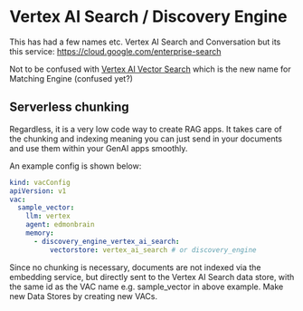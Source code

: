# Vertex AI Search / Discovery Engine

This has had a few names etc. Vertex AI Search and Conversation but its this service: https://cloud.google.com/enterprise-search

Not to be confused with [Vertex AI Vector Search](https://cloud.google.com/vertex-ai/docs/vector-search/overview) which is the new name for Matching Engine (confused yet?)

## Serverless chunking

Regardless, it is a very low code way to create RAG apps.  It takes care of the chunking and indexing meaning you can just send in your documents and use them within your GenAI apps smoothly.

An example config is shown below:

```yaml
kind: vacConfig
apiVersion: v1
vac:
  sample_vector:
    llm: vertex
    agent: edmonbrain
    memory:
      - discovery_engine_vertex_ai_search:
          vectorstore: vertex_ai_search # or discovery_engine
```

Since no chunking is necessary, documents are not indexed via the embedding service, but directly sent to the Vertex AI Search data store, with the same id as the VAC name e.g. sample_vector in above example.  Make new Data Stores by creating new VACs.
